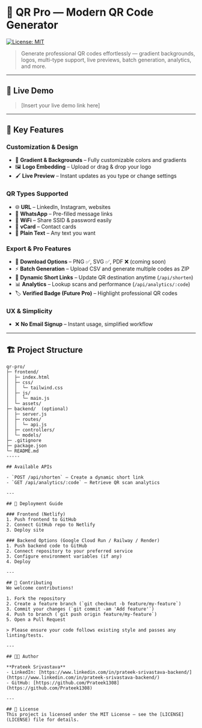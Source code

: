 # 🎯 QR Pro — Modern QR Code Generator

[![License: MIT](https://img.shields.io/badge/License-MIT-blue.svg)](LICENSE)

> Generate professional QR codes effortlessly — gradient backgrounds, logos, multi-type support, live previews, batch generation, analytics, and more.

---

## 🔗 Live Demo
> [Insert your live demo link here]

---

## 🚀 Key Features

### Customization & Design
- 🎨 **Gradient & Backgrounds** – Fully customizable colors and gradients  
- 🖼️ **Logo Embedding** – Upload or drag & drop your logo  
- 🖌️ **Live Preview** – Instant updates as you type or change settings  

### QR Types Supported
- 🌐 **URL** – LinkedIn, Instagram, websites  
- 💬 **WhatsApp** – Pre-filled message links  
- 📶 **WiFi** – Share SSID & password easily  
- 👤 **vCard** – Contact cards  
- 📄 **Plain Text** – Any text you want  

### Export & Pro Features
- 📂 **Download Options** – PNG ✅, SVG ✅, PDF ❌ (coming soon)  
- ⚡ **Batch Generation** – Upload CSV and generate multiple codes as ZIP  
- 🔗 **Dynamic Short Links** – Update QR destination anytime (`/api/shorten`)  
- 📊 **Analytics** – Lookup scans and performance (`/api/analytics/:code`)  
- 🏷️ **Verified Badge (Future Pro)** – Highlight professional QR codes  

### UX & Simplicity
- ❌ **No Email Signup** – Instant usage, simplified workflow

---

## 🏗️ Project Structure

```text
qr-pro/
├─ frontend/
│  ├─ index.html
│  ├─ css/
│  │  └─ tailwind.css
│  ├─ js/
│  │  └─ main.js
│  └─ assets/
├─ backend/  (optional)
│  ├─ server.js
│  ├─ routes/
│  │  └─ api.js
│  ├─ controllers/
│  └─ models/
├─ .gitignore
├─ package.json
└─ README.md
-----

## Available APIs

- `POST /api/shorten` – Create a dynamic short link  
- `GET /api/analytics/:code` – Retrieve QR scan analytics

---

## 🚀 Deployment Guide

### Frontend (Netlify)
1. Push frontend to GitHub  
2. Connect GitHub repo to Netlify  
3. Deploy site

### Backend Options (Google Cloud Run / Railway / Render)
1. Push backend code to GitHub  
2. Connect repository to your preferred service  
3. Configure environment variables (if any)  
4. Deploy

---

## 🤝 Contributing
We welcome contributions!  

1. Fork the repository  
2. Create a feature branch (`git checkout -b feature/my-feature`)  
3. Commit your changes (`git commit -am 'Add feature'`)  
4. Push to branch (`git push origin feature/my-feature`)  
5. Open a Pull Request  

> Please ensure your code follows existing style and passes any linting/tests.

---

## 👨‍💻 Author

**Prateek Srivastava**  
- LinkedIn: [https://www.linkedin.com/in/prateek-srivastava-backend/](https://www.linkedin.com/in/prateek-srivastava-backend/)  
- GitHub: [https://github.com/Prateek1308](https://github.com/Prateek1308)

---

## 📄 License
This project is licensed under the MIT License – see the [LICENSE](LICENSE) file for details.
